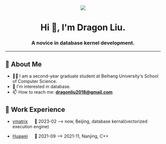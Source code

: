 <h1 align="center">
    <img src="https://readme-typing-svg.herokuapp.com/?lines=printf(%22Hello%2C%20World!%22);Welcome%20to%20my%20Github!&center=true&size=27">
</h1>

<h1 align="center">Hi 👋, I'm Dragon Liu.</h1>
<h3 align="center">A novice in database kernel development.</h3>
<hr>
<h2 align="left">🙈 About Me</h2>

- 🧑‍💻 I am a second-year graduate student at Beihang University's School of Computer Science.
- 🔭 I'm interested in database.
- 📫 How to reach me: **dragonliu2018@gmail.com**
<!-- - ⚡ Fun fact: I aspire to become a senior-level developer in database kernel development.
- 😄 Pronouns: ...
- 👯 I’m looking to collaborate on ...
- 🤔 I’m looking for help with ...
- 💬 Ask me about ... -->

<h2 align="left">🏢 Work Experience</h2>

- [ymatrix](https://www.ymatrix.cn/) &emsp; 📌 2023-02 —> now, Beijing, database kernal(vectorized execution engine)

- [Huawei](https://www.huawei.com/cn/gallery/photos/facilities/nanjing-research-center-b) &emsp; 📌 2021-09 —> 2021-11, Nanjing, C++

<!-- 
<tr>
    <td>
        
### 🎉 Github Actions

<div style="text-align: center;">
    <img src="https://readmestats.999857.xyz/api?username=dragonliu2018&show_icons=true&locale=en" alt="Photo 1" style="display: inline-block; width: 50%;">
    <img align="right" src="https://readmestats.999857.xyz/api/top-langs?username=dragonliu2018&show_icons=true&locale=en&layout=compact" alt="Photo 2" style="display: inline-block; width: 45%;">
</div>
        
</td>
</tr> -->



